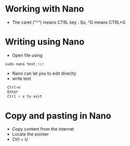 # Working with Nano #
- The caret ("^") means CTRL key . So, ^G means CTRL+G

# Writing using Nano #
- Open file using 
```js
sudo nano text.txt
```

- Nano can let you to edit direclty
- write text
```js
 Ctrl+o
 Enter
 Ctrl + x to exit
 ```

# Copy and pasting in Nano #
- Copy content from the internet
- Locate the pointer
- Ctrl + U